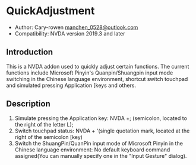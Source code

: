 # QuickAdjustment

* Author: Cary-rowen <manchen_0528@outlook.com>
* Compatibility: NVDA version 2019.3 and later

## Introduction

This is a NVDA addon used to quickly adjust certain functions. The current functions include Microsoft Pinyin's Quanpin/Shuangpin input mode switching in the Chinese language environment, shortcut switch touchpad and simulated pressing Application [keys and others.

## Description

1. Simulate pressing the Application key: NVDA +; (semicolon, located to the right of the letter L);
2. Switch touchpad status: NVDA + '(single quotation mark, located at the right of the semicolon [key)
3. Switch the ShuangPin/QuanPin input mode of Microsoft Pinyin in the Chinese language environment: No default keyboard command assigned(You can manually specify one in the "Input Gesture" dialog).
